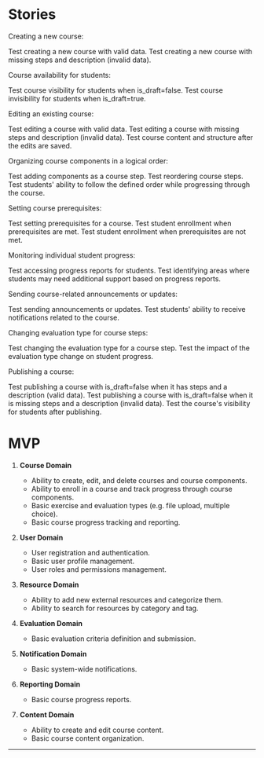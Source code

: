 # Stories 

Creating a new course:

Test creating a new course with valid data.
Test creating a new course with missing steps and description (invalid data).

Course availability for students:

Test course visibility for students when is_draft=false.
Test course invisibility for students when is_draft=true.

Editing an existing course:

Test editing a course with valid data.
Test editing a course with missing steps and description (invalid data).
Test course content and structure after the edits are saved.

Organizing course components in a logical order:

Test adding components as a course step.
Test reordering course steps.
Test students' ability to follow the defined order while progressing through the course.

Setting course prerequisites:

Test setting prerequisites for a course.
Test student enrollment when prerequisites are met.
Test student enrollment when prerequisites are not met.

Monitoring individual student progress:

Test accessing progress reports for students.
Test identifying areas where students may need additional support based on progress reports.

Sending course-related announcements or updates:

Test sending announcements or updates.
Test students' ability to receive notifications related to the course.

Changing evaluation type for course steps:

Test changing the evaluation type for a course step.
Test the impact of the evaluation type change on student progress.

Publishing a course:

Test publishing a course with is_draft=false when it has steps and a description (valid data).
Test publishing a course with is_draft=false when it is missing steps and a description (invalid data).
Test the course's visibility for students after publishing.





# MVP 

1. **Course Domain**
   - Ability to create, edit, and delete courses and course components.
   - Ability to enroll in a course and track progress through course components.
   - Basic exercise and evaluation types (e.g. file upload, multiple choice).
   - Basic course progress tracking and reporting.

2. **User Domain**
   - User registration and authentication.
   - Basic user profile management.
   - User roles and permissions management.

3. **Resource Domain**
   - Ability to add new external resources and categorize them.
   - Ability to search for resources by category and tag.

4. **Evaluation Domain**
   - Basic evaluation criteria definition and submission.

5. **Notification Domain**
   - Basic system-wide notifications.

6. **Reporting Domain**
   - Basic course progress reports.

7. **Content Domain**
   - Ability to create and edit course content.
   - Basic course content organization.


---